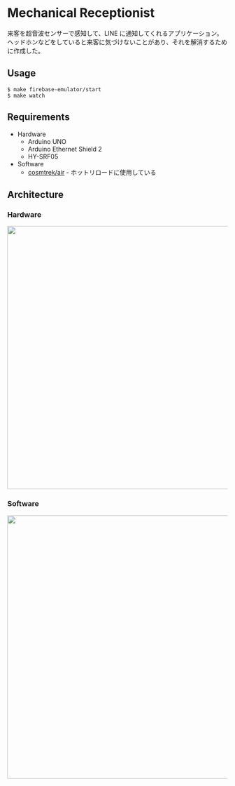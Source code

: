 # Mechanical Receptionist
来客を超音波センサーで感知して、LINE に通知してくれるアプリケーション。  
ヘッドホンなどをしていると来客に気づけないことがあり、それを解消するために作成した。

## Usage
```
$ make firebase-emulator/start
$ make watch
```

## Requirements
- Hardware
  - Arduino UNO
  - Arduino Ethernet Shield 2
  - HY-SRF05
- Software
  - [cosmtrek/air](https://github.com/cosmtrek/air) - ホットリロードに使用している

## Architecture
### Hardware
<img src="https://user-images.githubusercontent.com/40758815/139569928-796fa62d-d6cb-4047-bda7-1de9753dac31.png" width=600 />

### Software
<img src="https://user-images.githubusercontent.com/40758815/141968363-8edfdc80-941e-4aae-a1b5-bebfd4311d43.png" width=600 />

